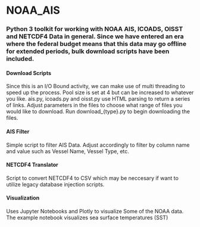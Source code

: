 # NOAA_AIS
### Python 3 toolkit for working with NOAA AIS, ICOADS, OISST and NETCDF4 Data in general. Since we have entered an era where the federal budget means that this data may go offline for extended periods, bulk download scripts have been included. 
#### Download Scripts
Since this is an I/O Bound activity, we can make use of  multi threading to speed up the process. Pool size is set at 4 but can be increased to whatever you like. 
ais.py, icoads.py and oisst.py use HTML parsing to return a series of links. Adjust parameters in the files to choose what range of files you would like to download. 
Run download_{type}.py to begin downloading the files. 
#### AIS Filter 
Simple script to filter AIS Data. Adjust accordingly to filter by column name and value such as Vessel Name, Vessel Type, etc. 
#### NETCDF4 Translator
Script to convert NETCDF4 to CSV which may be neccesary if want to utilize legacy database injection scripts.
#### Visualization
Uses Jupyter Notebooks and Plotly to visualize Some of the NOAA data. The example notebook visualizes sea surface temperatures (SST) 
